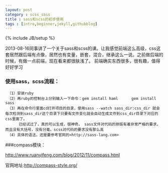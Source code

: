 ```yaml
---
layout: post
category : scss_sass
title : sass和scss的初步使用
tags : [intro,beginner,jekyll,githubblog]
---
```

{% include JB/setup %}

2013-08-16同事讲了一个关于sass和scss的课。让我感觉前端这么高级，css这套居然跟后端有点像，居然也有变量，嵌套，混合，继承这么一说。之前做后端的时候，有做一点前端，现在看来都很肤浅了。
前端确实东西很多，很有趣，值得好好学习


###  使用sass，scss流程：

     （1）安装ruby  
	 （2）再ruby的控制台上分别输入一下命令：gem install haml      gem install sass   
	 （3）再在命令行里面cd打开项目的目录，使用sass --watch sass_dir:css_dir 就会每次检测到sass_dir这个目录下只要有文件变化就会自动生成文件到css_dir目录下对应的css里面了。  
	      已经试过了，真的可以生成，很神奇。 sass文件对代码的排版有着非常严格的要求，而且没有大括号，没有分毫。scss对代码的要求没有那么高  
	 （4）具体的语法，还是要参考官网的<http://sass-lang.com>
	 
###compass模块：
	
<http://www.ruanyifeng.com/blog/2012/11/compass.html>

官网地址:<http://compass-style.org/>
           
           
    
            
                         
                             
         

         
        

                     
         
         
          
        

       
	          
  
	         
	    
	   	 

      
      
    

